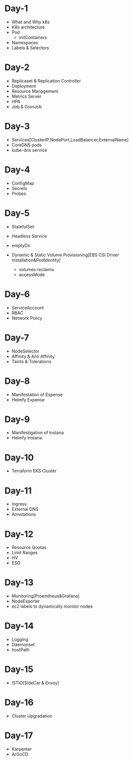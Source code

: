 # Day-1
- What and Why k8s
- K8s architecture
- Pod
  - initContainers
- Namespaces
- Labels & Selectors

# Day-2
- Replicaset & Replication Controller
- Deployment
- Resource Management
- Metrics Server
- HPA
- Job & CronJob

# Day-3
- Services[ClusterIP,NodePort,LoadBalancer,ExternalName]
- CoreDNS pods
- kube-dns service

# Day-4
- ConfigMap
- Secrets
- Probes

# Day-5
- StatefulSet
- Headless Service
- emptyDir

- Dynamic & Static Volume Provisioning[EBS CSI Driver Installation&PodIdentity]
  - volumes reclaims
  - accessMode

# Day-6
- ServiceAccount
- RBAC
- Network Policy

# Day-7
- NodeSelector
- Affinity & Anti Affinity
- Taints & Tolerations

# Day-8
- Manifestation of Expense
- Helmfy Expense

# Day-9
- Manifestigation of Instana
- Helmfy Instana

# Day-10
- Terraform EKS Cluster 

# Day-11
- Ingress
- External DNS
- Annotations

# Day-12
- Resource Quotas
- Limit Ranges
- HV
- ESO

# Day-13
- Monitoring[Proemtheus&Grafana]
- NodeExporter
- ec2 labels to dynamically monitor nodes

# Day-14
- Logging
- Daemonset
- hostPath

# Day-15
- ISTIO[SideCar & Envoy]

# Day-16
- Cluster Upgradation 

# Day-17
- Karpenter
- ArGoCD






